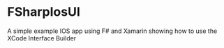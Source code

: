 # FSharpIosUI
A simple example IOS app using F# and Xamarin showing how to use the XCode Interface Builder
